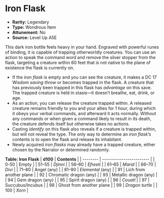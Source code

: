 
# Iron Flask

* **Rarity:** Legendary
* **Type:** Wondrous Item
* **Attunement:** No
* **Source:** Level Up A5E


This dark iron bottle feels heavy in your hand. Engraved with powerful runes of binding, it is capable of trapping otherworldly creatures. You can use an action to speak the command word and remove the silver stopper from the flask, targeting a creature within 60 feet that is not native to the plane of existence the flask is currently on.

* If the _iron flask_ is empty and you can see the creature, it makes a DC 17 Wisdom _saving throw_  or becomes trapped in the flask. A creature that has previously been trapped in this flask has _advantage_  on this save. The trapped creature is held in stasis—it doesn’t breathe, eat, drink, or age.
* As an action, you can release the creature trapped within. A released creature remains friendly to you and your allies for 1 hour, during which it obeys your verbal commands, and afterward it acts normally. Without any commands or when given a command likely to result in its death, the creature defends itself but otherwise takes no actions.
* Casting _identify_ on this flask also reveals if a creature is trapped within, but will not reveal the type. The only way to determine an _iron flask’s_ contents is to open the flask and release its inhabitant.
* Newly acquired _iron flasks_ may already have a trapped creature, either chosen by the Narrator or determined randomly.

__**Table: Iron Flask**__
| **d100** | **Contents**             |
| -------- | ------------------------ |
| 0-50     | Empty                    |
| 51–55    | _Djinni_                 |
| 56–60    | _Efreeti_                |
| 61–65    | _Marid_                  |
| 66–70    | _Divi_                   |
| 71–80    | Angel (any)              |
| 81–90    | _Elemental_  (any)       |
| 91       | Lich from another plane  |
| 92       | Chromatic dragon (any)   |
| 93       | Metallic dragon (any)    |
| 94       | Gem dragon (any)         |
| 95       | Spirit dragon (any)      |
| 96       | _Couatl_                 |
| 97       | Succubus/Incubus         |
| 98       | Ghost from another plane |
| 99       | _Dragon turtle_          |
| 100      | _Xorn_                   |
